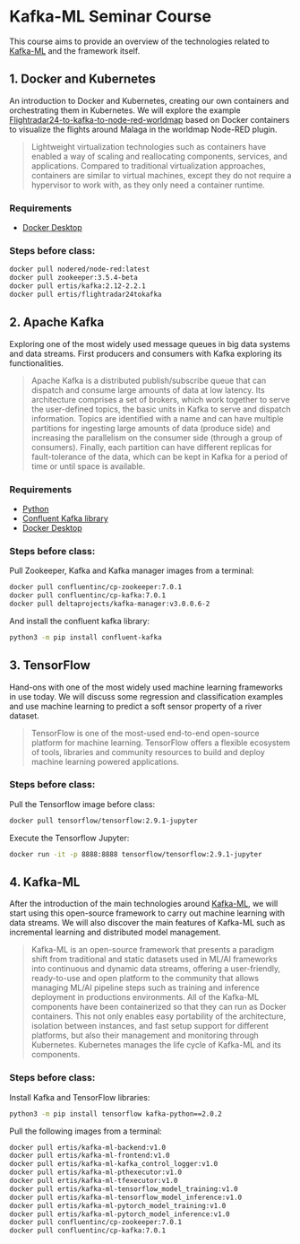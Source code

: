# Kafka-ML Seminar Course

This course aims to provide an overview of the technologies related to [Kafka-ML](https://github.com/ertis-research/kafka-ml/) and the framework itself.

## 1. Docker and Kubernetes
An introduction to Docker and Kubernetes, creating our own containers and orchestrating them in Kubernetes. We will explore the example [Flightradar24-to-kafka-to-node-red-worldmap](https://github.com/ertis-research/flightradar24-to-kafka-to-node-red-worldmap) based on Docker containers to visualize the flights around Malaga in the worldmap Node-RED plugin. 

> Lightweight virtualization technologies such as containers have enabled a way of scaling and reallocating components, services, and applications. Compared to traditional virtualization approaches, containers are similar to virtual machines, except they do not require a hypervisor to work with, as they only need a container runtime.

### Requirements
- [Docker Desktop](https://www.docker.com/products/docker-desktop/)

### Steps before class:
```bash
docker pull nodered/node-red:latest
docker pull zookeeper:3.5.4-beta
docker pull ertis/kafka:2.12-2.2.1
docker pull ertis/flightradar24tokafka
```

## 2. Apache Kafka
Exploring one of the most widely used message queues in big data systems and data streams. First producers and consumers with Kafka exploring its functionalities.

> Apache Kafka is a distributed publish/subscribe queue that can dispatch and consume large amounts of data at low latency. Its architecture comprises a set of brokers, which work together to serve the user-defined topics, the basic units in Kafka to serve and dispatch information. Topics are identified with a name and can have multiple partitions for ingesting large amounts of data (produce side) and increasing the parallelism on the consumer side (through a group of consumers). Finally, each partition can have different replicas for fault-tolerance of the data, which can be kept in Kafka for a period of time or until space is available.

###  Requirements
- [Python](https://www.python.org/downloads/)
- [Confluent Kafka library](https://pypi.org/project/confluent-kafka/)
- [Docker Desktop](https://www.docker.com/products/docker-desktop/)

###  Steps before class:
Pull Zookeeper, Kafka and Kafka manager images from a terminal:
```bash
docker pull confluentinc/cp-zookeeper:7.0.1
docker pull confluentinc/cp-kafka:7.0.1
docker pull deltaprojects/kafka-manager:v3.0.0.6-2
```

And install the confluent kafka library:
```bash
python3 -m pip install confluent-kafka
```

## 3. TensorFlow
Hand-ons with one of the most widely used machine learning frameworks in use today. We will discuss some regression and classification examples and use machine learning to predict a soft sensor property of a river dataset.

> TensorFlow is one of the most-used end-to-end open-source platform for machine learning. TensorFlow offers a flexible ecosystem of tools, libraries and community resources to build and deploy machine learning powered applications. 


###  Steps before class:
Pull the Tensorflow image before class:
```bash
docker pull tensorflow/tensorflow:2.9.1-jupyter
```

Execute the Tensorflow Jupyter:
```bash
docker run -it -p 8888:8888 tensorflow/tensorflow:2.9.1-jupyter
```

## 4. Kafka-ML
After the introduction of the main technologies around [Kafka-ML](https://github.com/ertis-research/kafka-ml/), we will start using this open-source framework to carry out machine learning with data streams. We will also discover the main features of Kafka-ML such as incremental learning and distributed model management.

> Kafka-ML is an open-source framework that presents a paradigm shift from traditional and static datasets used in ML/AI frameworks into continuous and dynamic data streams, offering a user-friendly, ready-to-use and open platform to the community that allows managing ML/AI pipeline steps such as training and inference deployment in productions environments. All of the Kafka-ML components have been containerized so that they can run as Docker containers. This not only enables easy portability of the architecture, isolation between instances, and fast setup support for different platforms, but also their management and monitoring through Kubernetes. Kubernetes manages the life cycle of Kafka-ML and its components.

###  Steps before class:

Install Kafka and TensorFlow libraries:

```bash
python3 -m pip install tensorflow kafka-python==2.0.2
```

Pull the following images from a terminal:
```bash
docker pull ertis/kafka-ml-backend:v1.0
docker pull ertis/kafka-ml-frontend:v1.0
docker pull ertis/kafka-ml-kafka_control_logger:v1.0 
docker pull ertis/kafka-ml-pthexecutor:v1.0 
docker pull ertis/kafka-ml-tfexecutor:v1.0
docker pull ertis/kafka-ml-tensorflow_model_training:v1.0
docker pull ertis/kafka-ml-tensorflow_model_inference:v1.0
docker pull ertis/kafka-ml-pytorch_model_training:v1.0
docker pull ertis/kafka-ml-pytorch_model_inference:v1.0
docker pull confluentinc/cp-zookeeper:7.0.1
docker pull confluentinc/cp-kafka:7.0.1
```
